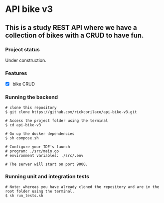 # API bike v3
## This is a study REST API where we have a collection of bikes with a CRUD to have fun.

### Project status
Under construction.

### Features
- [x] bike CRUD

### Running the backend
```
# clone this repository
$ git clone https://github.com/rickcorilaco/api-bike-v3.git

# Access the project folder using the terminal
$ cd api-bike-v3

# Go up the docker dependencies
$ sh compose.sh

# Configure your IDE's launch
# program: ./src/main.go
# environment variables: ./src/.env

# The server will start on port 9000.
```

### Running unit and integration tests
```
# Note: whereas you have already cloned the repository and are in the root folder using the terminal.
$ sh run_tests.sh
```